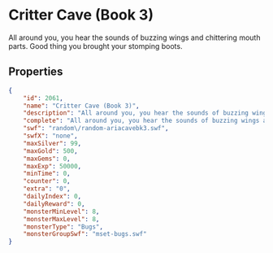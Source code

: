 # Critter Cave (Book 3)

All around you, you hear the sounds of buzzing wings and chittering mouth parts. Good thing you brought your stomping boots.

## Properties

```json
{
    "id": 2061,
    "name": "Critter Cave (Book 3)",
    "description": "All around you, you hear the sounds of buzzing wings and chittering mouth parts. Good thing you brought your stomping boots.",
    "complete": "All around you, you hear the sounds of buzzing wings and chittering mouth parts. Good thing you brought your stomping boots.",
    "swf": "random\/random-ariacavebk3.swf",
    "swfX": "none",
    "maxSilver": 99,
    "maxGold": 500,
    "maxGems": 0,
    "maxExp": 50000,
    "minTime": 0,
    "counter": 0,
    "extra": "0",
    "dailyIndex": 0,
    "dailyReward": 0,
    "monsterMinLevel": 8,
    "monsterMaxLevel": 8,
    "monsterType": "Bugs",
    "monsterGroupSwf": "mset-bugs.swf"
}
```

